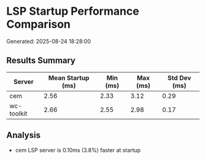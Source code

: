 # LSP Startup Performance Comparison

Generated: 2025-08-24 18:28:00

## Results Summary

| Server | Mean Startup (ms) | Min (ms) | Max (ms) | Std Dev (ms) |
|--------|------------------|----------|----------|-------------|
| cem | 2.56 | 2.33 | 3.12 | 0.29 |
| wc-toolkit | 2.66 | 2.55 | 2.98 | 0.17 |

## Analysis

- cem LSP server is 0.10ms (3.8%) faster at startup

